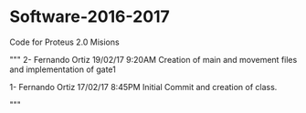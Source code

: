 # Software-2016-2017
Code for Proteus 2.0 Misions

"""
2- Fernando Ortiz 19/02/17 9:20AM
Creation of main and movement files and implementation of gate1

1- Fernando Ortiz 17/02/17 8:45PM
Initial Commit and creation of class.

"""
